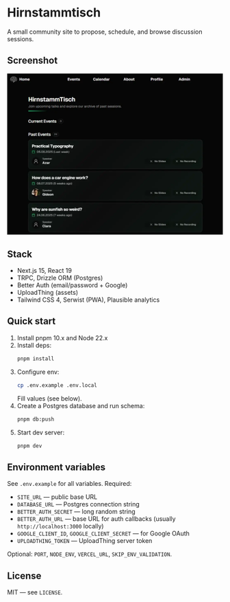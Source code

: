 # Hirnstammtisch

A small community site to propose, schedule, and browse discussion sessions.

## Screenshot
![Hirnstammtisch screenshot](public/page-screenshot.webp)


## Stack
- Next.js 15, React 19
- TRPC, Drizzle ORM (Postgres)
- Better Auth (email/password + Google)
- UploadThing (assets)
- Tailwind CSS 4, Serwist (PWA), Plausible analytics

## Quick start
1. Install pnpm 10.x and Node 22.x
2. Install deps:
   ```bash
   pnpm install
   ```
3. Configure env:
   ```bash
   cp .env.example .env.local
   ```
   Fill values (see below).
4. Create a Postgres database and run schema:
   ```bash
   pnpm db:push
   ```
5. Start dev server:
   ```bash
   pnpm dev
   ```

## Environment variables
See `.env.example` for all variables. Required:
- `SITE_URL` — public base URL
- `DATABASE_URL` — Postgres connection string
- `BETTER_AUTH_SECRET` — long random string
- `BETTER_AUTH_URL` — base URL for auth callbacks (usually `http://localhost:3000` locally)
- `GOOGLE_CLIENT_ID`, `GOOGLE_CLIENT_SECRET` — for Google OAuth
- `UPLOADTHING_TOKEN` — UploadThing server token

Optional: `PORT`, `NODE_ENV`, `VERCEL_URL`, `SKIP_ENV_VALIDATION`.

## License
MIT — see `LICENSE`.
